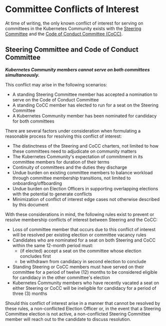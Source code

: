 # Committee Conflicts of Interest

At time of writing, the only known conflict of interest for serving on
committees in the Kubernetes Community exists with the
[Steering Committee](/committee-steering/README.md) and
the [Code of Conduct Committee (CoCC)](/committee-code-of-conduct/README.md).

## Steering Committee and Code of Conduct Committee

**_Kubernetes Community members cannot serve on both committees simultaneously._**

This conflict may arise in the following scenarios:

- A standing Steering Committee member has accepted a nomination to serve on
  the Code of Conduct Committee
- A standing CoCC member has elected to run for a seat on the Steering
  Committee
- A Kubernetes Community member has been nominated for candidacy for both
  committees

There are several factors under consideration when formulating a reasonable
process for resolving this conflict of interest:

- The distinctness of the Steering and CoCC charters, not limited to how these
  committees need to adjudicate on community matters
- The Kubernetes Community's expectation of commitment in its committee members
  for duration of their terms
- Continuity of committees and the duties they discharge
- Undue burden on existing committee members to balance workload through
  committee membership transitions, not limited to onboarding/offboarding
- Undue burden on Election Officers in supporting overlapping elections with
  the potential to generate conflicts
- Minimization of conflict of interest edge cases not otherwise described by
  this document

With these considerations in mind, the following rules exist to prevent or
resolve membership conflicts of interest between Steering and the CoCC:

<!-- TODO(committee-coi): Reflect this list in each committee's "Eligibility for candidacy" section -->

- Loss of committee member that occurs due to this conflict of interest will
  be resolved per existing election or committee vacancy rules
- Candidates who are nominated for a seat on both Steering and CoCC within the
  same 12-month period must:
  - (if elected) accept a seat on the committee whose election concludes first
  - be withdrawn from candidacy in second election to conclude
- Standing Steering or CoCC members must have served on their committee for a
  period of twelve (12) months to be considered eligible for candidacy in the
  other committee's election
- Kubernetes Community members who have recently vacated a seat on either
  Steering or CoCC will be ineligible for candidacy for a period of three (3)
  months

Should this conflict of interest arise in a manner that cannot be resolved by
these rules, a non-conflicted Election Officer or, in the event that a Steering
Committee election is not active, a non-conflicted Steering Committee member
will reach out to the candidate to discuss resolution.

